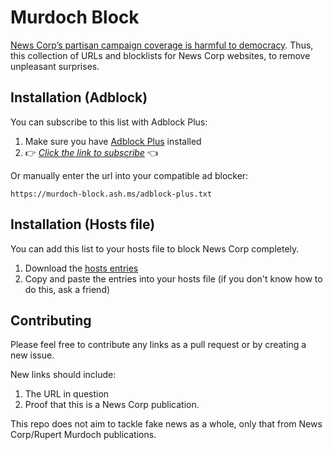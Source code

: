 # Murdoch Block
[News Corp’s partisan campaign coverage is harmful to democracy](https://theconversation.com/new-low-for-journalism-why-news-corps-partisan-campaign-coverage-is-harmful-to-democracy-116796). Thus, this collection of URLs and blocklists for News Corp websites, to remove unpleasant surprises.

## Installation (Adblock)
You can subscribe to this list with Adblock Plus:
1. Make sure you have [Adblock Plus](https://adblockplus.org/) installed
1. 👉 _[Click the link to subscribe](abp:subscribe?location=https://murdoch-block.ash.ms/adblock-plus.txt)_ 👈

Or manually enter the url into your compatible ad blocker:

```
https://murdoch-block.ash.ms/adblock-plus.txt
```

## Installation (Hosts file)
You can add this list to your hosts file to block News Corp completely.

1. Download the [hosts entries](http://murdoch-block.ash.ms/hosts.txt)
2. Copy and paste the entries into your hosts file (if you don't know how to do this, ask a friend)

## Contributing
Please feel free to contribute any links as a pull request or by creating a new issue.

New links should include:
1. The URL in question
2. Proof that this is a News Corp publication.

This repo does not aim to tackle fake news as a whole, only that from News Corp/Rupert Murdoch publications.